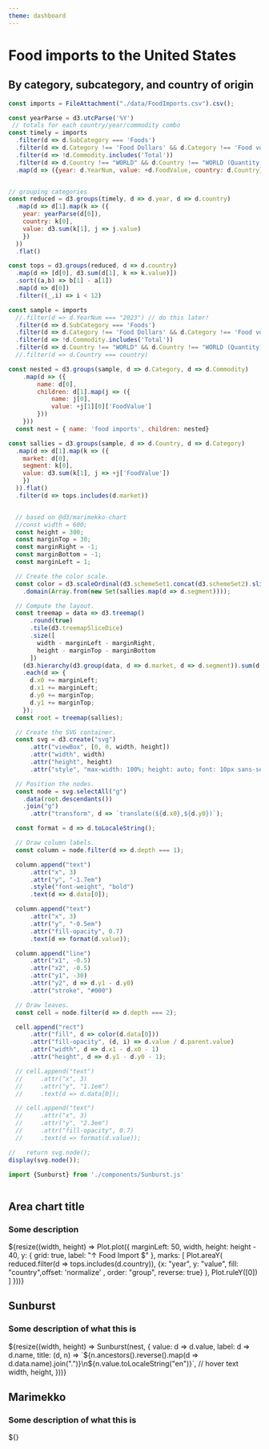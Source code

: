 ```yaml
---
theme: dashboard
---
```


# Food imports to the United States
## By category, subcategory, and country of origin

```js
const imports = FileAttachment("./data/FoodImports.csv").csv();
```

```js
const yearParse = d3.utcParse('%Y')
 // totals for each country/year/commodity combo
const timely = imports
  .filter(d => d.SubCategory === 'Foods')
  .filter(d => d.Category !== 'Food Dollars' && d.Category !== 'Food volume')
  .filter(d => !d.Commodity.includes('Total'))
  .filter(d => d.Country !== "WORLD" && d.Country !== "WORLD (Quantity)" && d.Country !== "REST OF WORLD")
  .map(d => ({year: d.YearNum, value: +d.FoodValue, country: d.Country}))


// grouping categories
const reduced = d3.groups(timely, d => d.year, d => d.country)
  .map(d => d[1].map(k => ({
    year: yearParse(d[0]),
    country: k[0],
    value: d3.sum(k[1], j => j.value)
    })
  ))
  .flat()

const tops = d3.groups(reduced, d => d.country)
  .map(d => [d[0], d3.sum(d[1], k => k.value)])
  .sort((a,b) => b[1] - a[1])
  .map(d => d[0])
  .filter((_,i) => i < 12)

const sample = imports
  //.filter(d => d.YearNum === "2023") // do this later!
  .filter(d => d.SubCategory === 'Foods')
  .filter(d => d.Category !== 'Food Dollars' && d.Category !== 'Food volume')
  .filter(d => !d.Commodity.includes('Total'))
  .filter(d => d.Country !== "WORLD" && d.Country !== "WORLD (Quantity)")
  //.filter(d => d.Country === country)

const nested = d3.groups(sample, d => d.Category, d => d.Commodity)
    .map(d => ({
        name: d[0],
        children: d[1].map(j => ({
            name: j[0],
            value: +j[1][0]['FoodValue']
        }))
    }))
  const nest = { name: 'food imports', children: nested}

const sallies = d3.groups(sample, d => d.Country, d => d.Category)
  .map(d => d[1].map(k => ({
    market: d[0],
    segment: k[0],
    value: d3.sum(k[1], j => +j['FoodValue'])
    })
  )).flat()
  .filter(d => tops.includes(d.market))
```

```js
```



```js
  // based on @d3/marimekko-chart
  //const width = 600;
  const height = 300;
  const marginTop = 30;
  const marginRight = -1;
  const marginBottom = -1;
  const marginLeft = 1;

  // Create the color scale.
  const color = d3.scaleOrdinal(d3.schemeSet1.concat(d3.schemeSet2).slice(0,14))
    .domain(Array.from(new Set(sallies.map(d => d.segment))));

  // Compute the layout.
  const treemap = data => d3.treemap()
      .round(true)
      .tile(d3.treemapSliceDice)
      .size([
        width - marginLeft - marginRight,
        height - marginTop - marginBottom
      ])
    (d3.hierarchy(d3.group(data, d => d.market, d => d.segment)).sum(d => d.value))
    .each(d => {
      d.x0 += marginLeft;
      d.x1 += marginLeft;
      d.y0 += marginTop;
      d.y1 += marginTop;
    });
  const root = treemap(sallies);

  // Create the SVG container.
  const svg = d3.create("svg")
      .attr("viewBox", [0, 0, width, height])
      .attr("width", width)
      .attr("height", height)
      .attr("style", "max-width: 100%; height: auto; font: 10px sans-serif;");

  // Position the nodes.
  const node = svg.selectAll("g")
    .data(root.descendants())
    .join("g")
      .attr("transform", d => `translate(${d.x0},${d.y0})`);

  const format = d => d.toLocaleString();

  // Draw column labels.
  const column = node.filter(d => d.depth === 1);

  column.append("text")
      .attr("x", 3)
      .attr("y", "-1.7em")
      .style("font-weight", "bold")
      .text(d => d.data[0]);

  column.append("text")
      .attr("x", 3)
      .attr("y", "-0.5em")
      .attr("fill-opacity", 0.7)
      .text(d => format(d.value));

  column.append("line")
      .attr("x1", -0.5)
      .attr("x2", -0.5)
      .attr("y1", -30)
      .attr("y2", d => d.y1 - d.y0)
      .attr("stroke", "#000")

  // Draw leaves.
  const cell = node.filter(d => d.depth === 2);

  cell.append("rect")
      .attr("fill", d => color(d.data[0]))
      .attr("fill-opacity", (d, i) => d.value / d.parent.value)
      .attr("width", d => d.x1 - d.x0 - 1)
      .attr("height", d => d.y1 - d.y0 - 1);

  // cell.append("text")
  //     .attr("x", 3)
  //     .attr("y", "1.1em")
  //     .text(d => d.data[0]);

  // cell.append("text")
  //     .attr("x", 3)
  //     .attr("y", "2.3em")
  //     .attr("fill-opacity", 0.7)
  //     .text(d => format(d.value));

//   return svg.node();
display(svg.node());
```

```js
import {Sunburst} from './components/Sunburst.js'
```

```js

```

<div class="grid grid-cols-2" style="grid-auto-rows: 520px;">
  <div class="card grid-colspan-1">
    <h2>Area chart title</h2>
    <h3>Some description</h3>
    ${resize((width, height) => Plot.plot({
      marginLeft: 50,
      width,
      height: height - 40,
      y: {
        grid: true,
        label: "↑ Food Import $"
      },
      marks: [
        Plot.areaY(
          reduced.filter(d => tops.includes(d.country)),
          {x: "year", y: "value", fill: "country",offset: 'normalize' , order: "group", reverse: true}
        ),
        Plot.ruleY([0])
      ]
    }))}
  </div>
  <div class="card grid-colspan-1">
  <h2>Sunburst</h2>
  <h3>Some description of what this is</h3>
  ${resize((width, height) => Sunburst(nest, {
    value: d => d.value,
    label: d => d.name,
    title: (d, n) => `${n.ancestors().reverse().map(d => d.data.name).join(".")}\n${n.value.toLocaleString("en")}`, // hover text
    width,
    height,
  }))}
  </div>
</div>

<div class="grid card">
  <h2>Marimekko</h2>
  <h3>Some description of what this is</h3>
  ${}
</div>
